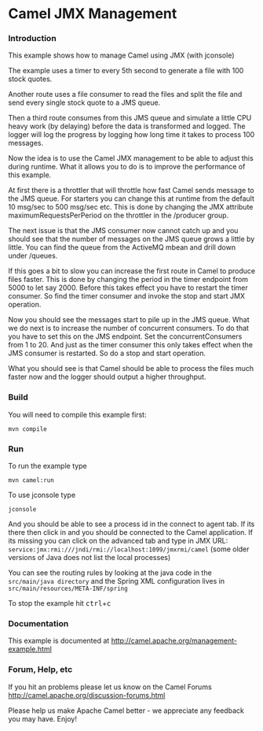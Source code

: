# Camel JMX Management

### Introduction

This example shows how to manage Camel using JMX (with jconsole)

The example uses a timer to every 5th second to generate a file with 100 stock quotes.

Another route uses a file consumer to read the files and split the file and send every single
stock quote to a JMS queue.

Then a third route consumes from this JMS queue and simulate a little CPU heavy work (by delaying)
before the data is transformed and logged. The logger will log the progress by logging how
long time it takes to process 100 messages.

Now the idea is to use the Camel JMX management to be able to adjust this during runtime.
What it allows you to do is to improve the performance of this example.

At first there is a throttler that will throttle how fast Camel sends message to the JMS queue.
For starters you can change this at runtime from the default 10 msg/sec to 500 msg/sec etc.
This is done by changing the JMX attribute maximumRequestsPerPeriod on the throttler in the /producer group.

The next issue is that the JMS consumer now cannot catch up and you should see that the number of messages
on the JMS queue grows a little by little. You can find the queue from the ActiveMQ mbean and drill down under /queues.

If this goes a bit to slow you can increase the first route in Camel to produce files faster. This is done by
changing the period in the timer endpoint from 5000 to let say 2000. Before this takes effect you have to
restart the timer consumer. So find the timer consumer and invoke the stop and start JMX operation.

Now you should see the messages start to pile up in the JMS queue.
What we do next is to increase the number of concurrent consumers. To do that you have to set this on the JMS
endpoint. Set the concurrentConsumers from 1 to 20. And just as the timer consumer this only takes effect when
the JMS consumer is restarted. So do a stop and start operation.

What you should see is that Camel should be able to process the files much faster now and the logger should
output a higher throughput.

### Build

You will need to compile this example first:

	mvn compile


### Run

To run the example type

	mvn camel:run

To use jconsole type

	jconsole

And you should be able to see a process id in the connect to agent tab.
If its there then click in and you should be connected to the Camel application.
If its missing you can click on the advanced tab and type in JMX URL:
  `service:jmx:rmi:///jndi/rmi://localhost:1099/jmxrmi/camel`
  (some older versions of Java does not list the local processes)

You can see the routing rules by looking at the java code in the
`src/main/java directory` and the Spring XML configuration lives in
`src/main/resources/META-INF/spring`

To stop the example hit <kbd>ctrl</kbd>+<kbd>c</kbd>

### Documentation

This example is documented at
  <http://camel.apache.org/management-example.html>

### Forum, Help, etc

If you hit an problems please let us know on the Camel Forums
	<http://camel.apache.org/discussion-forums.html>

Please help us make Apache Camel better - we appreciate any feedback you may
have.  Enjoy!
